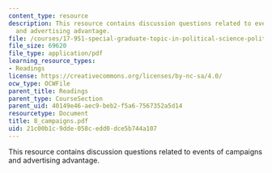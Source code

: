 ```yaml
---
content_type: resource
description: This resource contains discussion questions related to events of campaigns
  and advertising advantage.
file: /courses/17-951-special-graduate-topic-in-political-science-political-behavior-fall-2005/21c00b1c9dde058cedd0dce5b744a107_8_campaigns.pdf
file_size: 69620
file_type: application/pdf
learning_resource_types:
- Readings
license: https://creativecommons.org/licenses/by-nc-sa/4.0/
ocw_type: OCWFile
parent_title: Readings
parent_type: CourseSection
parent_uid: 40149e46-aec9-beb2-f5a6-7567352a5d14
resourcetype: Document
title: 8_campaigns.pdf
uid: 21c00b1c-9dde-058c-edd0-dce5b744a107
---
```

This resource contains discussion questions related to events of campaigns and advertising advantage.
